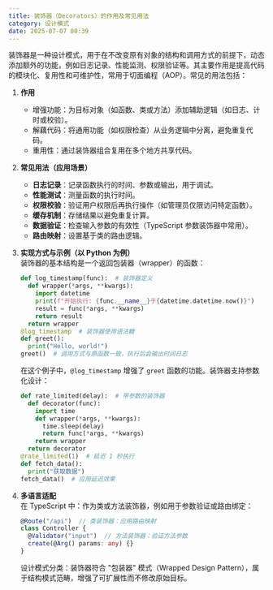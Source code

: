 ```yaml
---
title: 装饰器（Decorators）的作用及常见用法
category: 设计模式
date: 2025-07-07 00:39
---
```

装饰器是一种设计模式，用于在不改变原有对象的结构和调用方式的前提下，动态添加额外的功能，例如日志记录、性能监测、权限验证等。其主要作用是提高代码的模块化、复用性和可维护性，常用于切面编程（AOP）。常见的用法包括：  

1. **作用**  
   - 增强功能：为目标对象（如函数、类或方法）添加辅助逻辑（如日志、计时或校验）。  
   - 解藕代码：将通用功能（如权限检查）从业务逻辑中分离，避免重复代码。  
   - 重用性：通过装饰器组合复用在多个地方共享代码。  

2. **常见用法（应用场景）**  
   - **日志记录**：记录函数执行的时间、参数或输出，用于调试。  
   - **性能测试**：测量函数的执行时间。  
   - **权限校验**：验证用户权限后再执行操作（如管理员仅限访问特定函数）。  
   - **缓存机制**：存储结果以避免重复计算。  
   - **数据验证**：检查输入参数的有效性（TypeScript 参数装饰器中常用）。  
   - **路由映射**：设置基于类的路由逻辑。  

3. **实现方式与示例（以 Python 为例）**  
   装饰器的基本结构是一个返回包装器（wrapper）的函数：  
   ```python  
   def log_timestamp(func):  # 装饰器定义
     def wrapper(*args, **kwargs):  
       import datetime
       print(f"开始执行: {func.__name__}于{datetime.datetime.now()}")
       result = func(*args, **kwargs)  
       return result  
     return wrapper  
   @log_timestamp  # 装饰器使用语法糖
   def greet():  
     print("Hello, world!")  
   greet()  # 调用方式与原函数一致，执行后会输出时间日志
   ```  
   在这个例子中，`@log_timestamp` 增强了 `greet` 函数的功能。装饰器支持参数化设计：  
   ```python  
   def rate_limited(delay):  # 带参数的装饰器  
     def decorator(func):  
       import time  
       def wrapper(*args, **kwargs):  
         time.sleep(delay)  
         return func(*args, **kwargs)  
       return wrapper  
     return decorator  
   @rate_limited(1)  # 延迟 1 秒执行  
   def fetch_data():  
     print("获取数据")  
   fetch_data()  # 应用延迟效果 
   ```  
   
4. **多语言适配**  
   在 TypeScript 中：作为类或方法装饰器，例如用于参数验证或路由绑定：  
   ```typescript  
   @Route("/api")  // 类装饰器：应用路由映射
   class Controller {
     @Validator("input")  // 方法装饰器：验证方法参数
     create(@Arg() params: any) {}
   }  
   ```  
   设计模式分类：装饰器符合 "包装器" 模式（Wrapped Design Pattern），属于结构模式范畴，增强了可扩展性而不修改原始目标。
